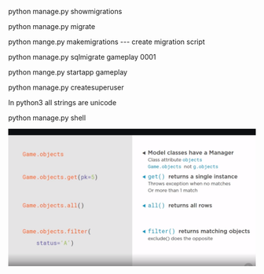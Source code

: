 python manage.py showmigrations

python manage.py migrate

python mange.py makemigrations --- create migration script

python manage.py sqlmigrate gameplay 0001

python mange.py startapp gameplay

python manage.py createsuperuser



In python3 all strings are unicode

python manage.py shell

![image-20200722085104904](assets/image-20200722085104904.png)



